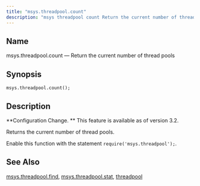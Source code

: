 ```yaml
---
title: "msys.threadpool.count"
description: "msys threadpool count Return the current number of thread pools msys threadpool count Configuration Change This feature is available as of version 3 2 Returns the current number of thread pools Enable this function with the statement require msys threadpool msys threadpool find msys threadpool stat threadpool..."
---
```


<a name="lua.ref.msys.threadpool.count"></a> 
## Name

msys.threadpool.count — Return the current number of thread pools

<a name="idp26976416"></a> 
## Synopsis

`msys.threadpool.count();`

<a name="idp26978368"></a> 
## Description

**Configuration Change. ** This feature is available as of version 3.2.

Returns the current number of thread pools.

Enable this function with the statement `require('msys.threadpool');`.

<a name="idp26982480"></a> 
## See Also

[msys.threadpool.find](/momentum/3/3-reference/3-reference-lua-ref-msys-threadpool-find), [msys.threadpool.stat](/momentum/3/3-reference/3-reference-lua-ref-msys-threadpool-stat), [threadpool](/momentum/3/3-reference/3-reference-conf-ref-threadpool)
